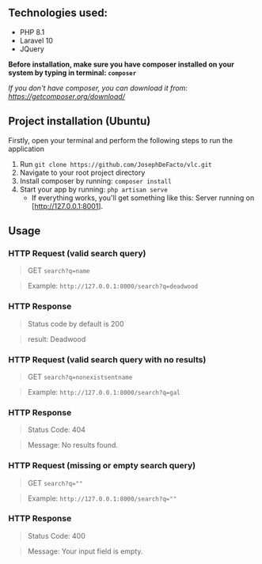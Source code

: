 ## Technologies used:
* PHP 8.1
* Laravel 10
* JQuery

**Before installation, make sure you have composer installed on your system by typing in terminal: `composer`**

*If you don't have composer, you can download it from: https://getcomposer.org/download/*

## Project installation (Ubuntu)
Firstly, open your terminal and perform the following steps to run the application

1. Run `git clone https://github.com/JosephDeFacto/vlc.git`
1. Navigate to your root project directory
1. Install composer by running: `composer install`
1. Start your app by running: `php artisan serve`
   - If everything works, you'll get something like this: Server running on [http://127.0.0.1:8001].

## Usage
### HTTP Request (valid search query)
> GET `search?q=name`

> Example: `http://127.0.0.1:8000/search?q=deadwood`

### HTTP Response
> Status code by default is 200

> result: Deadwood

### HTTP Request (valid search query with no results)
> GET `search?q=nonexistsentname`

> Example: `http://127.0.0.1:8000/search?q=gal`

### HTTP Response
> Status Code: 404

> Message: No results found.

### HTTP Request (missing or empty search query)
> GET `search?q=""`

> Example: `http://127.0.0.1:8000/search?q=""`

### HTTP Response
> Status Code: 400 

> Message: Your input field is empty.
